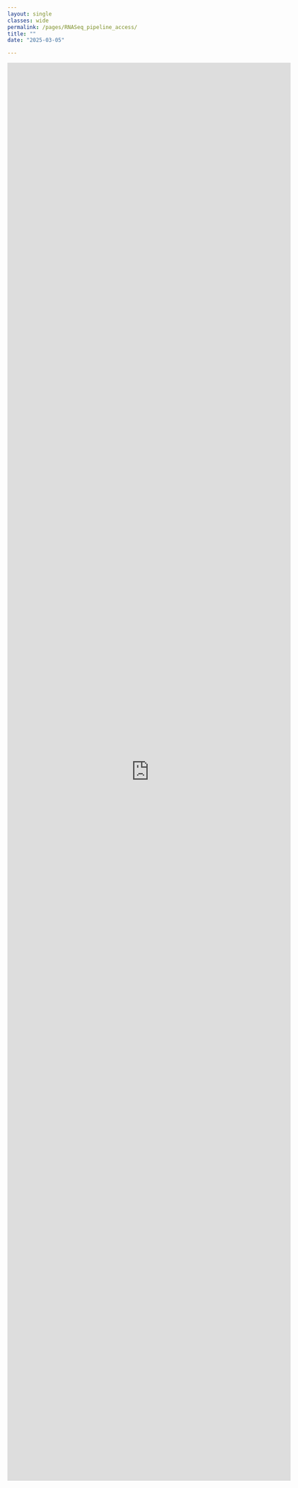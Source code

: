 ```yaml
---
layout: single
classes: wide
permalink: /pages/RNASeq_pipeline_access/
title: ""
date: "2025-03-05"  

---
```



<iframe src="https://form.jotform.com/250426140772148" width="640" height="3202" frameborder="0" marginheight="0" marginwidth="0">Loading…</iframe>
